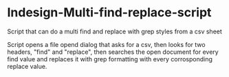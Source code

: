 # Indesign-Multi-find-replace-script
Script that can do a multi find and replace with grep styles from a csv sheet

Script opens a file opend dialog that asks for a csv, then looks for two headers, "find" and "replace", then searches the open document for every find value and replaces it with grep formatting with every corrosponding replace value.
